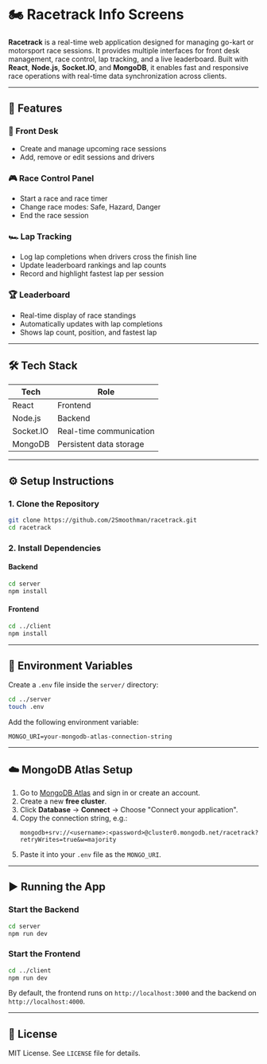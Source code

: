 ﻿# 🏍️ Racetrack Info Screens

**Racetrack** is a real-time web application designed for managing go-kart or motorsport race sessions. It provides multiple interfaces for front desk management, race control, lap tracking, and a live leaderboard. Built with **React**, **Node.js**, **Socket.IO**, and **MongoDB**, it enables fast and responsive race operations with real-time data synchronization across clients.

---

## 🚦 Features

### 🧾 Front Desk

- Create and manage upcoming race sessions
- Add, remove or edit sessions and drivers

### 🎮 Race Control Panel

- Start a race and race timer
- Change race modes: Safe, Hazard, Danger
- End the race session

### 🏎️ Lap Tracking

- Log lap completions when drivers cross the finish line
- Update leaderboard rankings and lap counts
- Record and highlight fastest lap per session

### 🏆 Leaderboard

- Real-time display of race standings
- Automatically updates with lap completions
- Shows lap count, position, and fastest lap

---

## 🛠️ Tech Stack

| Tech      | Role                    |
| --------- | ----------------------- |
| React     | Frontend                |
| Node.js   | Backend                 |
| Socket.IO | Real-time communication |
| MongoDB   | Persistent data storage |

---

## ⚙️ Setup Instructions

### 1. Clone the Repository

```bash
git clone https://github.com/2Smoothman/racetrack.git
cd racetrack
```

### 2. Install Dependencies

#### Backend

```bash
cd server
npm install
```

#### Frontend

```bash
cd ../client
npm install
```

---

## 🔐 Environment Variables

Create a `.env` file inside the `server/` directory:

```bash
cd ../server
touch .env
```

Add the following environment variable:

```env
MONGO_URI=your-mongodb-atlas-connection-string
```

---

## ☁️ MongoDB Atlas Setup

1. Go to [MongoDB Atlas](https://www.mongodb.com/cloud/atlas) and sign in or create an account.
2. Create a new **free cluster**.
3. Click **Database** → **Connect** → Choose "Connect your application".
4. Copy the connection string, e.g.:
   ```
   mongodb+srv://<username>:<password>@cluster0.mongodb.net/racetrack?retryWrites=true&w=majority
   ```
5. Paste it into your `.env` file as the `MONGO_URI`.

---

## ▶️ Running the App

### Start the Backend

```bash
cd server
npm run dev
```

### Start the Frontend

```bash
cd ../client
npm run dev
```

By default, the frontend runs on `http://localhost:3000` and the backend on `http://localhost:4000`.

---

## 📄 License

MIT License. See `LICENSE` file for details.

